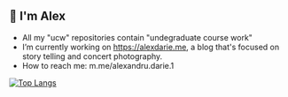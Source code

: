 ## 👋 I'm Alex

- All my "ucw" repositories contain "undegraduate course work"
- I’m currently working on https://alexdarie.me, a blog that's focused on story telling and concert photography.
- How to reach me: m.me/alexandru.darie.1 

[![Top Langs](https://github-readme-stats.vercel.app/api/top-langs/?username=alexdarie&exclude_repo=Toy-Language-ucw,931_AdascaliteiBodea,simple-micro-services-app,Socket-Spring-MicroService-App,MPP-Web-Application&langs_count=10)](https://github.com/anuraghazra/github-readme-stats)
